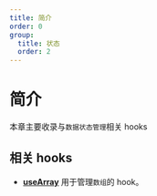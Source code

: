 ```yaml
---
title: 简介
order: 0
group:
  title: 状态
  order: 2
---
```


# 简介

本章主要收录与`数据状态管理`相关 hooks

## 相关 hooks

- **[useArray](/state/use-array)** 用于管理`数组`的 hook。

